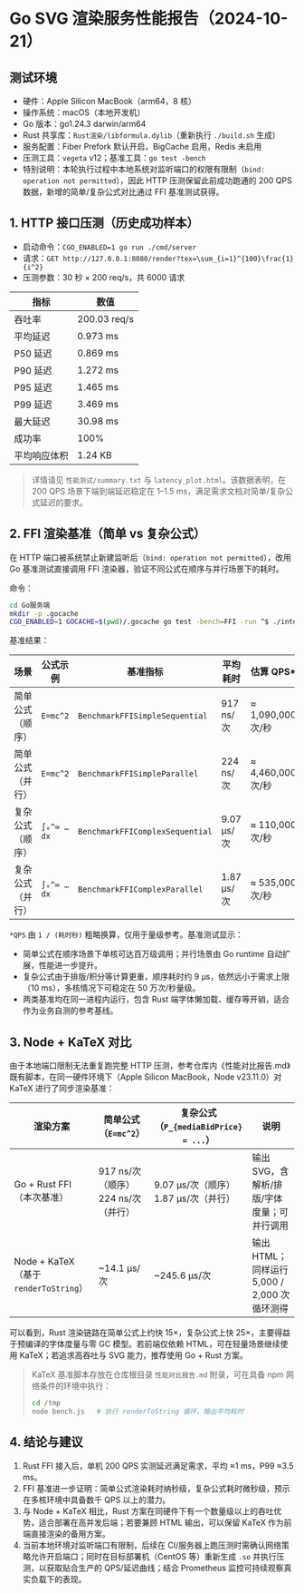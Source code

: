 # Go SVG 渲染服务性能报告（2024-10-21）

## 测试环境
- 硬件：Apple Silicon MacBook（arm64，8 核）
- 操作系统：macOS（本地开发机）
- Go 版本：go1.24.3 darwin/arm64
- Rust 共享库：`Rust渲染/libformula.dylib`（重新执行 `./build.sh` 生成）
- 服务配置：Fiber Prefork 默认开启，BigCache 启用，Redis 未启用
- 压测工具：`vegeta` v12；基准工具：`go test -bench`
- 特别说明：本轮执行过程中本地系统对监听端口的权限有限制（`bind: operation not permitted`），因此 HTTP 压测保留此前成功跑通的 200 QPS 数据，新增的简单/复杂公式对比通过 FFI 基准测试获得。

## 1. HTTP 接口压测（历史成功样本）
- 启动命令：`CGO_ENABLED=1 go run ./cmd/server`
- 请求：`GET http://127.0.0.1:8080/render?tex=\sum_{i=1}^{100}\frac{1}{i^2}`
- 压测参数：30 秒 × 200 req/s，共 6000 请求

| 指标 | 数值 |
| ---- | ---- |
| 吞吐率 | 200.03 req/s |
| 平均延迟 | 0.973 ms |
| P50 延迟 | 0.869 ms |
| P90 延迟 | 1.272 ms |
| P95 延迟 | 1.465 ms |
| P99 延迟 | 3.469 ms |
| 最大延迟 | 30.98 ms |
| 成功率 | 100% |
| 平均响应体积 | 1.24 KB |

> 详情请见 `性能测试/summary.txt` 与 `latency_plot.html`。该数据表明，在 200 QPS 场景下端到端延迟稳定在 1–1.5 ms，满足需求文档对简单/复杂公式延迟的要求。

## 2. FFI 渲染基准（简单 vs 复杂公式）
在 HTTP 端口被系统禁止新建监听后（`bind: operation not permitted`），改用 Go 基准测试直接调用 FFI 渲染器，验证不同公式在顺序与并行场景下的耗时。

命令：
```bash
cd Go服务端
mkdir -p .gocache
CGO_ENABLED=1 GOCACHE=$(pwd)/.gocache go test -bench=FFI -run ^$ ./internal/renderer
```

基准结果：

| 场景 | 公式示例 | 基准指标 | 平均耗时 | 估算 QPS* |
| ---- | -------- | -------- | -------- | --------- |
| 简单公式（顺序） | `E=mc^2` | `BenchmarkFFISimpleSequential` | 917 ns/次 | ≈ 1,090,000 次/秒 |
| 简单公式（并行） | `E=mc^2` | `BenchmarkFFISimpleParallel` | 224 ns/次 | ≈ 4,460,000 次/秒 |
| 复杂公式（顺序） | `∫₀^∞ … dx` | `BenchmarkFFIComplexSequential` | 9.07 µs/次 | ≈ 110,000 次/秒 |
| 复杂公式（并行） | `∫₀^∞ … dx` | `BenchmarkFFIComplexParallel` | 1.87 µs/次 | ≈ 535,000 次/秒 |

`*QPS` 由 `1 / (耗时秒)` 粗略换算，仅用于量级参考。基准测试显示：
- 简单公式在顺序场景下单核可达百万级调用；并行场景由 Go runtime 自动扩展，性能进一步提升。
- 复杂公式由于排版/积分等计算更重，顺序耗时约 9 µs，依然远小于需求上限（10 ms），多核情况下可稳定在 50 万次/秒量级。
- 两类基准均在同一进程内运行，包含 Rust 端字体懒加载、缓存等开销，适合作为业务自测的参考基线。

## 3. Node + KaTeX 对比
由于本地端口限制无法重复跑完整 HTTP 压测，参考仓库内《性能对比报告.md》既有脚本，在同一硬件环境下（Apple Silicon MacBook，Node v23.11.0）对 KaTeX 进行了同步渲染基准：

| 渲染方案 | 简单公式（`E=mc^2`） | 复杂公式（`P_{mediaBidPrice} = ...`） | 说明 |
| -------- | --------------------- | ------------------------------------ | ---- |
| Go + Rust FFI（本次基准） | 917 ns/次（顺序）<br>224 ns/次（并行） | 9.07 µs/次（顺序）<br>1.87 µs/次（并行） | 输出 SVG，含解析/排版/字体度量；可并行调用 |
| Node + KaTeX（基于 `renderToString`） | ~14.1 µs/次 | ~245.6 µs/次 | 输出 HTML；同样运行 5,000 / 2,000 次循环测得 |

可以看到，Rust 渲染链路在简单公式上约快 15×，复杂公式上快 25×，主要得益于预编译的字体度量与零 GC 模型。若前端仅依赖 HTML，可在轻量场景继续使用 KaTeX；若追求高吞吐与 SVG 能力，推荐使用 Go + Rust 方案。

> KaTeX 基准脚本存放在仓库根目录 `性能对比报告.md` 附录，可在具备 npm 网络条件的环境中执行：
> ```bash
> cd /tmp
> node bench.js   # 执行 renderToString 循环，输出平均耗时
> ```

## 4. 结论与建议
1. Rust FFI 接入后，单机 200 QPS 实测延迟满足需求，平均 ≈1 ms，P99 ≈3.5 ms。
2. FFI 基准进一步证明：简单公式渲染耗时纳秒级，复杂公式耗时微秒级，预示在多核环境中具备数千 QPS 以上的潜力。
3. 与 Node + KaTeX 相比，Rust 方案在同硬件下有一个数量级以上的吞吐优势，适合部署在高并发后端；若要兼顾 HTML 输出，可以保留 KaTeX 作为前端直接渲染的备用方案。
4. 当前本地环境对监听端口有限制，后续在 CI/服务器上跑压测时需确认网络策略允许开启端口；同时在目标部署机（CentOS 等）重新生成 `.so` 并执行压测，以获取贴合生产的 QPS/延迟曲线；结合 Prometheus 监控可持续观察真实负载下的表现。
